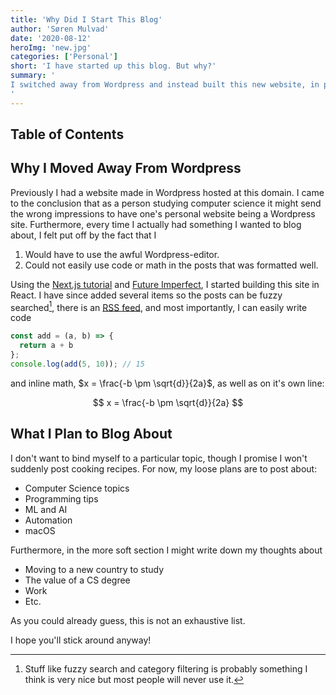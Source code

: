 ```yaml
---
title: 'Why Did I Start This Blog'
author: 'Søren Mulvad'
date: '2020-08-12'
heroImg: 'new.jpg'
categories: ['Personal']
short: 'I have started up this blog. But why?'
summary: '
I switched away from Wordpress and instead built this new website, in part to start up this blog. But why? In this post, I go over all my reasons for doing so.
'
---
```


## Table of Contents

## Why I Moved Away From Wordpress

Previously I had a website made in Wordpress hosted at this domain. I came to the conclusion that as a person studying computer science it might send the wrong impressions to have one's personal website being a Wordpress site. Furthermore, every time I actually had something I wanted to blog about, I felt put off by the fact that I

1. Would have to use the awful Wordpress-editor.
2. Could not easily use code or math in the posts that was formatted well.

Using the [Next.js tutorial](https://nextjs.org/learn/basics/create-nextjs-app) and [Future Imperfect](https://html5up.net/future-imperfect), I started building this site in React. I have since added several items so the posts can be fuzzy searched[^1], there is an [RSS feed](/api/feed.xml), and most importantly, I can easily write code

```javascript
const add = (a, b) => {
  return a + b
};
console.log(add(5, 10)); // 15
```

and inline math, $x = \frac{-b \pm \sqrt{d}}{2a}$, as well as on it's own line:

$$
x = \frac{-b \pm \sqrt{d}}{2a}
$$


## What I Plan to Blog About

I don't want to bind myself to a particular topic, though I promise I won't suddenly post cooking recipes. For now, my loose plans are to post about:

* Computer Science topics
* Programming tips
* ML and AI
* Automation
* macOS

Furthermore, in the more soft section I might write down my thoughts about

* Moving to a new country to study
* The value of a CS degree
* Work
* Etc.

As you could already guess, this is not an exhaustive list.

I hope you'll stick around anyway!





[^1]: Stuff like fuzzy search and category filtering is probably something I think is very nice but most people will never use it.
